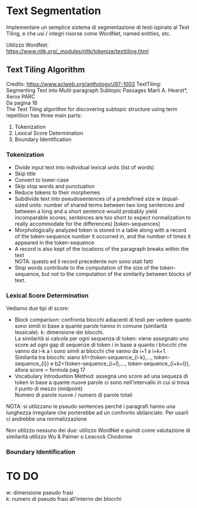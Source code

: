 # Text Segmentation
Implementare un semplice sistema di segmentazione
di testi ispirato al Text Tiling, e che usi / integri risorse
come WordNet, named entities, etc.

Utilizzo WordNet: https://www.nltk.org/_modules/nltk/tokenize/texttiling.html

## Text Tiling Algorithm
Credits: https://www.aclweb.org/anthology/J97-1003
TextTiling: Segmenting Text into
Multi-paragraph Subtopic Passages
Marti A. Hearst*, Xerox PARC  
Da pagina 16  
The Text Tiling algorithm for discovering subtopic structure
using term repetition has three main parts:
1. Tokenization
2. Lexical Score Determination
3. Boundary Identification

### Tokenization
- Divide input text into individual lexical units (list of words)
- Skip title
- Convert to lower-case
- Skip stop words and punctuation
- Reduce tokens to their morphemes
- Subdivide text into pseudosentences of a predefined
 size w (equal-sized units: number of shared terms
between two long sentences and between a long and a short
sentence would probably yield incomparable scores; sentences
are too short to expect normalization to really accommodate
for the differences) [token-sequences]
- Morphologically analyzed token is stored in a table along
with a record of the token-sequence number
it occurred in, and the number of times it appeared in the 
token-sequence
- A record is also kept of the locations of the paragraph
breaks within the text  
NOTA: questo ed il record precedente non sono stati fatti
- Stop words contribute to the computation of the size of
the token-sequence, but not to the computation of
the similarity between blocks of text.

### Lexical Score Determination
Vediamo due tipi di score:
- Block comparison: confronta blocchi adiacenti di testi per
vedere quanto sono simili in base a quante parole hanno in
comune (similarità lessicale). k: dimensione dei blocchi.  
La similarità si calcola per ogni sequenza di token: viene assegnato
uno score ad ogni gap di sequenze di token i in base a quanto
i blocchi che vanno da i-k a i sono simili ai blocchi che vanno
da i+1 a i+k+1.  
Similarità tra blocchi: siano b1={token-sequence_{i-k},...,
token-sequence_{i}} e b2={token-sequence_{i+l},...,
token-sequence_{i+k+l}}, allora score = formula pag 17
- Vocabulary Introduxtion Method: assegna uno score ad una
sequeza di token in base a quante nuove parole ci sono 
nell'intervallo in cui si trova il punto di mezzo (midpoint)  
Numero di parole nuove / numero di parole totali

NOTA: si utilizzano le pseudo sentences perché i paragrafi
hanno una lunghezza irregolare che porterebbe ad un confronto
sbilanciato. Per usarli ci andrebbe una normalizzazione  

Non utilizzo nessuno dei due: utilizzo WordNet e quindi come
valutazione di similarità utilizzo Wu & Palmer o Leacock Chodorow

### Boundary Identification



# TO DO
w: dimensione pseudo frasi  
k: numero di pseudo frasi all'interno dei blocchi
